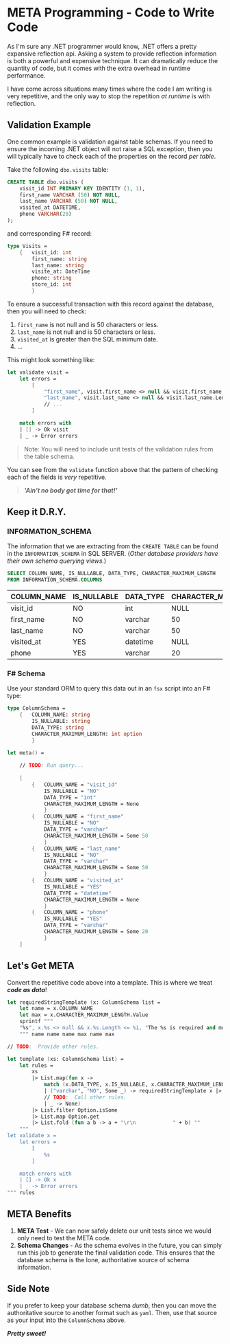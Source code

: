 # META Programming - Code to Write Code

As I'm sure any .NET programmer would know, .NET offers a pretty expansive reflection api.  Asking a system to provide reflection information is both a powerful and expensive technique.  It can dramatically reduce the quantity of code, but it comes with the extra overhead in runtime performance.  

I have come across situations many times where the code I am writing is very repetitive, and the only way to stop the repetition *at runtime* is with reflection.  

## Validation Example

One common example is validation against table schemas.  If you need to ensure the incoming .NET object will not raise a SQL exception, then you will typically have to check each of the properties on the record *per table*.  

Take the following `dbo.visits` table:

```sql
CREATE TABLE dbo.visits (
    visit_id INT PRIMARY KEY IDENTITY (1, 1),
    first_name VARCHAR (50) NOT NULL,
    last_name VARCHAR (50) NOT NULL,
    visited_at DATETIME,
    phone VARCHAR(20)
);
```

and corresponding F# record:

```fsharp
type Visits =
    {   visit_id: int
        first_name: string
        last_name: string
        visite_at: DateTime
        phone: string
        store_id: int
        }
```

To ensure a successful transaction with this record against the database, then you will need to check:

1. `first_name` is not null and is 50 characters or less.
2. `last_name` is not null and is 50 characters or less.
3. `visited_at` is greater than the SQL minimum date.
4. ...

This might look something like:

```fsharp
let validate visit = 
    let errors = 
        [
            "first_name", visit.first_name <> null && visit.first_name.Length <= 50, "The first_name is required and must be less than or equal to 50 characters."
            "last_name", visit.last_name <> null && visit.last_name.Length <= 50, "The last_name is required and must be less than or equal to 50 characters."
            // ...
        ]

    match errors with 
    | [] -> Ok visit
    | _ -> Error errors
```

> Note:  You will need to include unit tests of the validation rules from the table schema.

You can see from the `validate` function above that the pattern of checking each of the fields is *very* repetitive.

> ***'Ain't no body got time for that!'***

## Keep it D.R.Y.

### INFORMATION_SCHEMA

The information that we are extracting from the `CREATE TABLE` can be found in the `INFORMATION_SCHEMA` in SQL SERVER.  (*Other database providers have their own schema querying views.*)

```sql
SELECT COLUMN_NAME, IS_NULLABLE, DATA_TYPE, CHARACTER_MAXIMUM_LENGTH
FROM INFORMATION_SCHEMA.COLUMNS
```

| COLUMN_NAME | IS_NULLABLE | DATA_TYPE | CHARACTER_MAXIMUM_LENGTH |
| ----------- | ----------- | --------- | ------------------------ |
| visit_id    | NO          | int       | NULL                     |
| first_name  | NO          | varchar   | 50                       |
| last_name   | NO          | varchar   | 50                       |
| visited_at  | YES         | datetime  | NULL                     |
| phone       | YES         | varchar   | 20                       |

### F# Schema

Use your standard ORM to query this data out in an `fsx` script into an F# type:

```fsharp
type ColumnSchema =
    {   COLUMN_NAME: string
        IS_NULLABLE: string
        DATA_TYPE: string
        CHARACTER_MAXIMUM_LENGTH: int option
        }

let meta() = 
    
    // TODO: Run query...
    
    [
        {   COLUMN_NAME = "visit_id"
            IS_NULLABLE = "NO"
            DATA_TYPE = "int"
            CHARACTER_MAXIMUM_LENGTH = None
            }
        {   COLUMN_NAME = "first_name"
            IS_NULLABLE = "NO"
            DATA_TYPE = "varchar"
            CHARACTER_MAXIMUM_LENGTH = Some 50
            }
        {   COLUMN_NAME = "last_name"
            IS_NULLABLE = "NO"
            DATA_TYPE = "varchar"
            CHARACTER_MAXIMUM_LENGTH = Some 50
            }
        {   COLUMN_NAME = "visited_at"
            IS_NULLABLE = "YES"
            DATA_TYPE = "datetime"
            CHARACTER_MAXIMUM_LENGTH = None
            }
        {   COLUMN_NAME = "phone"
            IS_NULLABLE = "YES"
            DATA_TYPE = "varchar"
            CHARACTER_MAXIMUM_LENGTH = Some 20
            }
    ]
```

## Let's Get META

Convert the repetitive code above into a template.  This is where we treat ***code as data***!

```fsharp
let requiredStringTemplate (x: ColumnSchema list = 
    let name = x.COLUMN_NAME
    let max = x.CHARACTER_MAXIMUM_LENGTH.Value
    sprintf """
    "%s", x.%s <> null && x.%s.Length <= %i, "The %s is required and must be less than or equal to %i characters."
    """ name name name max name max

// TODO:  Provide other rules.

let template (xs: ColumnSchema list) = 
    let rules = 
        xs 
        |> List.map(fun x -> 
            match (x.DATA_TYPE, x.IS_NULLABLE, x.CHARACTER_MAXIMUM_LENGTH) with 
            | ("varchar", "NO", Some _) -> requiredStringTemplate x |> Some
            // TODO:  Call other rules.
            | _ -> None)
        |> List.filter Option.isSome
        |> List.map Option.get
        |> List.fold (fun a b -> a + "\r\n            " + b) ""
    """
let validate x = 
    let errors = 
        [
            %s
        ]

    match errors with 
    | [] -> Ok x
    | _ -> Error errors
""" rules
```

## META Benefits

1. **META Test** - We can now safely delete our unit tests since we would only need to test the META code.
2. **Schema Changes** - As the schema evolves in the future, you can simply run this job to generate the final validation code.  This ensures that the database schema is the lone, authoritative source of schema information.

## Side Note

If you prefer to keep your database schema *dumb*, then you can move the authoritative source to another format such as `yaml`.  Then, use that source as your input into the `ColumnSchema` above.

***Pretty sweet!***